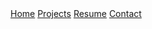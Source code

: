 <html>
  <body>
    <nav class="w3-button w3-black">
      <a href="#home" class="w3-button w3-bar-item">Home</a>
      <a href="#projects" class="w3-button w3-bar-item">Projects</a>
      <a href="#resume" class="w3-button w3-bar-item">Resume</a>
      <a href="#contact" class="w3-button w3-bar-item">Contact</a>
    </nav>
  </body>
</html>
